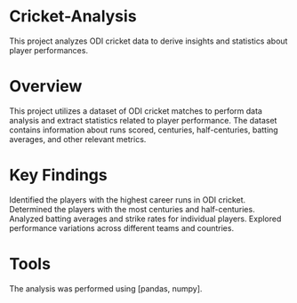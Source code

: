 # Cricket-Analysis
This project analyzes ODI cricket data to derive insights and statistics about player performances.

# Overview
This project utilizes a dataset of ODI cricket matches to perform data analysis and extract statistics related to player performance. The dataset contains information about runs scored, centuries, half-centuries, batting averages, and other relevant metrics.

# Key Findings
Identified the players with the highest career runs in ODI cricket.
Determined the players with the most centuries and half-centuries.
Analyzed batting averages and strike rates for individual players.
Explored performance variations across different teams and countries.
# Tools
The analysis was performed using [pandas, numpy].
